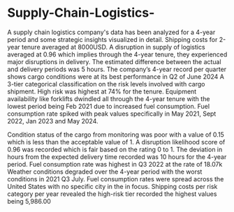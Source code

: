 # Supply-Chain-Logistics-
A supply chain logistics company's data has been analyzed for a 4-year period and some strategic insights visualized in detail.
Shipping costs for 2-year tenure averaged at 8000USD.
A disruption in supply of logistics averaged at 0.96 which implies through the 4-year tenure, they experienced major disruptions in delivery.
The estimated difference between the actual and delivery periods was 5 hours.
The company’s 4-year record per quarter shows cargo conditions were at its best performance in Q2 of June 2024
A 3-tier categorical classification on the risk levels involved with cargo shipment. High risk was highest at 74% for the tenure.
Equipment availability like forklifts dwindled all through the 4-year tenure with the lowest period being Feb 2021 due to increased fuel consumption.
Fuel consumption rate spiked with peak values specifically in May 2021, Sept 2022, Jan 2023 and May 2024.





Condition status of the cargo from monitoring was poor with a value of 0.15 which is less than the acceptable value of 1.
 A disruption likelihood score of 0.96 was recorded which is fair based on the rating 0 to 1.
 The deviation in hours from the expected delivery time recorded was 10 hours for the 4-year period.
Fuel consumption rate was highest in Q3 2022 at the rate of 18.07k
 Weather conditions degraded over the 4-year period with the worst conditions in 2021 Q3 July.
 Fuel consumption rates were spread across the United States with no specific city in the in focus.
 Shipping costs per risk category per year revealed the high-risk tier recorded the highest values being 5,986.00




